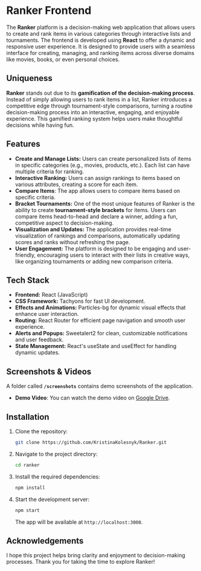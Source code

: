 # Ranker Frontend

The **Ranker** platform is a decision-making web application that allows users to create and rank items in various categories through interactive lists and tournaments. The frontend is developed using **React** to offer a dynamic and responsive user experience. It is designed to provide users with a seamless interface for creating, managing, and ranking items across diverse domains like movies, books, or even personal choices.
  
## Uniqueness
**Ranker** stands out due to its **gamification of the decision-making process**. Instead of simply allowing users to rank items in a list, Ranker introduces a competitive edge through tournament-style comparisons, turning a routine decision-making process into an interactive, engaging, and enjoyable experience. This gamified ranking system helps users make thoughtful decisions while having fun.

## Features

- **Create and Manage Lists:** Users can create personalized lists of items in specific categories (e.g., movies, products, etc.). Each list can have multiple criteria for ranking.
- **Interactive Ranking:** Users can assign rankings to items based on various attributes, creating a score for each item.
- **Compare Items**: The app allows users to compare items based on specific criteria.
- **Bracket Tournaments:** One of the most unique features of Ranker is the ability to create **tournament-style brackets** for items. Users can compare items head-to-head and declare a winner, adding a fun, competitive aspect to decision-making.
- **Visualization and Updates:** The application provides real-time visualization of rankings and comparisons, automatically updating scores and ranks without refreshing the page.
- **User Engagement:** The platform is designed to be engaging and user-friendly, encouraging users to interact with their lists in creative ways, like organizing tournaments or adding new comparison criteria.
  
## Tech Stack
- **Frontend:** React (JavaScript)
- **CSS Framework:** Tachyons for fast UI development.
- **Effects and Animations:** Particles-bg for dynamic visual effects that enhance user interaction.
- **Routing:** React Router for efficient page navigation and smooth user experience.
- **Alerts and Popups:** Sweetalert2 for clean, customizable notifications and user feedback.
- **State Management:** React's useState and useEffect for handling dynamic updates.

## Screenshots & Videos

A folder called **`/screenshots`** contains demo screenshots of the application.

- **Demo Video**: You can watch the demo video on [Google Drive](https://drive.google.com/file/d/1VphzLdFyHtjBdn0MP5WybtCAW-bC7GQY/view?usp=sharing).

## Installation

1. Clone the repository:

   ```bash
   git clone https://github.com/KristinaKolesnyk/Ranker.git
   ```

2. Navigate to the project directory:

   ```bash
   cd ranker
   ```

3. Install the required dependencies:

   ```bash
   npm install
   ```

4. Start the development server:

   ```bash
   npm start
   ```

   The app will be available at `http://localhost:3000`.

## Acknowledgements

I hope this project helps bring clarity and enjoyment to decision-making processes. Thank you for taking the time to explore Ranker!
